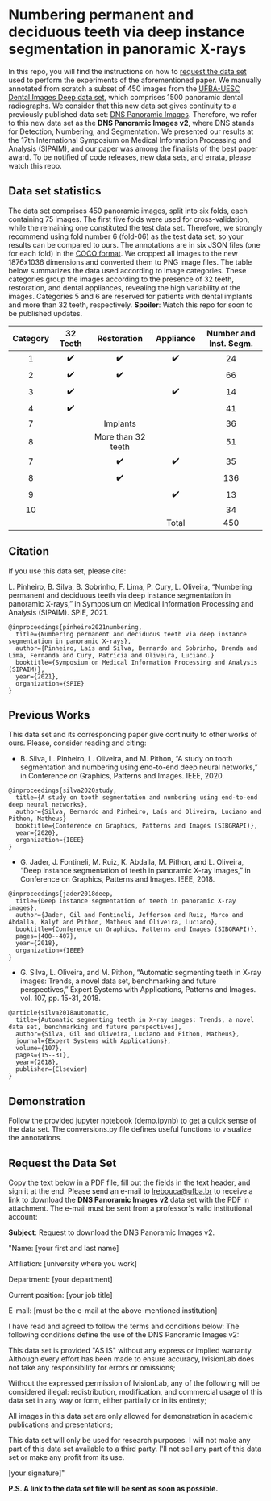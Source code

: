 # Numbering permanent and deciduous teeth via deep instance segmentation in panoramic X-rays
In this repo, you will find the instructions on how to [request the data set](#Request-the-Data-Set) used to perform the experiments of the aforementioned paper.
We manually annotated from scratch a subset of 450 images from the [UFBA-UESC Dental Images Deep data set](https://github.com/IvisionLab/deep-dental-image), which comprises 1500 panoramic dental radiographs.
We consider that this new data set gives continuity to a previously published data set: [DNS Panoramic Images](https://github.com/IvisionLab/dns-panoramic-images).
Therefore, we refer to this new data set as the **DNS Panoramic Images v2**, where DNS stands for Detection, Numbering, and Segmentation.
We presented our results at the 17th International Symposium on Medical Information Processing and Analysis (SIPAIM), and our paper was among the finalists of the best paper award.
To be notified of code releases, new data sets, and errata, please watch this repo.

## Data set statistics
The data set comprises 450 panoramic images, split into six folds, each containing 75 images.
The first five folds were used for cross-validation, while the remaining one constituted the test data set.
Therefore, we strongly recommend using fold number 6 (fold-06) as the test data set, so your results can be compared to ours.
The annotations are in six JSON files (one for each fold) in the [COCO format](https://cocodataset.org/#format-data).
We cropped all images to the new 1876x1036 dimensions and converted them to PNG image files.
The table below summarizes the data used according to image categories.
These categories group the images according to the presence of 32 teeth, restoration, and dental appliances, revealing the high variability of the images.
Categories 5 and 6 are reserved for patients with dental implants and more than 32 teeth, respectively.
**Spoiler**: Watch this repo for soon to be published updates.


| Category |      32 Teeth      |     Restoration    |      Appliance     | Number and Inst. Segm. |
|:--------:|:------------------:|:------------------:|:------------------:|:----------------------:|
|     1    | :heavy_check_mark: | :heavy_check_mark: | :heavy_check_mark: |           24           |
|     2    | :heavy_check_mark: | :heavy_check_mark: |                    |           66           |
|     3    | :heavy_check_mark: |                    | :heavy_check_mark: |           14           |
|     4    | :heavy_check_mark: |                    |                    |           41           |
|     7    |                    |      Implants      |                    |           36           |
|     8    |                    | More than 32 teeth |                    |           51           |
|     7    |                    | :heavy_check_mark: | :heavy_check_mark: |           35           |
|     8    |                    | :heavy_check_mark: |                    |           136          |
|     9    |                    |                    | :heavy_check_mark: |           13           |
|    10    |                    |                    |                    |           34           |
|          |                    |                    |        Total       |           450          |

## Citation
If you use this data set, please cite:

L. Pinheiro, B. Silva, B. Sobrinho, F. Lima, P. Cury, L. Oliveira, “Numbering permanent and deciduous teeth via deep instance segmentation in panoramic X-rays,” in Symposium on Medical Information Processing and Analysis (SIPAIM). SPIE, 2021.

```
@inproceedings{pinheiro2021numbering,
  title={Numbering permanent and deciduous teeth via deep instance segmentation in panoramic X-rays},
  author={Pinheiro, Laís and Silva, Bernardo and Sobrinho, Brenda and Lima, Fernanda and Cury, Patrícia and Oliveira, Luciano.}
  booktitle={Symposium on Medical Information Processing and Analysis (SIPAIM)},
  year={2021},
  organization={SPIE}
}
```

## Previous Works
This data set and its corresponding paper give continuity to other works of ours.
Please, consider reading and citing:

- B. Silva, L. Pinheiro, L. Oliveira, and M. Pithon, “A study on tooth segmentation and numbering using end-to-end deep neural networks,” in Conference on Graphics, Patterns and Images. IEEE, 2020.

```
@inproceedings{silva2020study,
  title={A study on tooth segmentation and numbering using end-to-end deep neural networks},
  author={Silva, Bernardo and Pinheiro, Laís and Oliveira, Luciano and Pithon, Matheus}
  booktitle={Conference on Graphics, Patterns and Images (SIBGRAPI)},
  year={2020},
  organization={IEEE}
}
```

- G. Jader, J. Fontineli, M. Ruiz, K. Abdalla, M. Pithon, and L. Oliveira, “Deep instance segmentation of teeth in panoramic X-ray images,” in Conference on Graphics, Patterns and Images. IEEE, 2018.
```
@inproceedings{jader2018deep,
  title={Deep instance segmentation of teeth in panoramic X-ray images},
  author={Jader, Gil and Fontineli, Jefferson and Ruiz, Marco and Abdalla, Kalyf and Pithon, Matheus and Oliveira, Luciano},
  booktitle={Conference on Graphics, Patterns and Images (SIBGRAPI)},
  pages={400--407},
  year={2018},
  organization={IEEE}
}
```

- G. Silva, L. Oliveira, and M. Pithon, “Automatic segmenting teeth in X-ray images: Trends, a novel data set, benchmarking and future perspectives,” Expert Systems with Applications, Patterns and Images. vol. 107, pp. 15-31, 2018.
```
@article{silva2018automatic,
  title={Automatic segmenting teeth in X-ray images: Trends, a novel data set, benchmarking and future perspectives},
  author={Silva, Gil and Oliveira, Luciano and Pithon, Matheus},
  journal={Expert Systems with Applications},
  volume={107},
  pages={15--31},
  year={2018},
  publisher={Elsevier}
}
```

## Demonstration
Follow the provided jupyter notebook (demo.ipynb) to get a quick sense of the data set.
The conversions.py file defines useful functions to visualize the annotations.

## Request the Data Set
Copy the text below in a PDF file, fill out the fields in the text header, and sign it at the end. Please send an e-mail to lrebouca@ufba.br to receive a link to download the **DNS Panoramic Images v2** data set with the PDF in attachment. The e-mail must be sent from a professor's valid institutional account:


**Subject**: Request to download the DNS Panoramic Images v2.

"Name: [your first and last name]

Affiliation: [university where you work]

Department: [your department]

Current position: [your job title]

E-mail: [must be the e-mail at the above-mentioned institution]

I have read and agreed to follow the terms and conditions below: The following conditions define the use of the DNS Panoramic Images v2:

This data set is provided "AS IS" without any express or implied warranty. Although every effort has been made to ensure accuracy, IvisionLab does not take any responsibility for errors or omissions;

Without the expressed permission of IvisionLab, any of the following will be considered illegal: redistribution, modification, and commercial usage of this data set in any way or form, either partially or in its entirety;

All images in this data set are only allowed for demonstration in academic publications and presentations;

This data set will only be used for research purposes. I will not make any part of this data set available to a third party. I'll not sell any part of this data set or make any profit from its use.

[your signature]"  

**P.S. A link to the data set file will be sent as soon as possible.**
